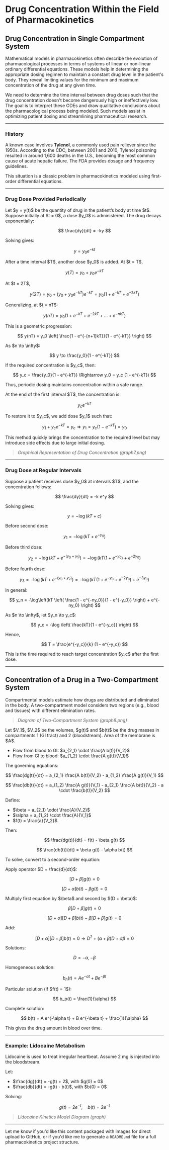 # **Drug Concentration Within the Field of Pharmacokinetics**

## **Drug Concentration in Single Compartment System**

Mathematical models in pharmacokinetics often describe the evolution of pharmacological processes in terms of systems of linear or non-linear ordinary differential equations. These models help in determining the appropriate dosing regimen to maintain a constant drug level in the patient's body. They reveal limiting values for the minimum and maximum concentration of the drug at any given time.

We need to determine the time interval between drug doses such that the drug concentration doesn't become dangerously high or ineffectively low. The goal is to interpret these ODEs and draw qualitative conclusions about the pharmacological process being modeled. Such models assist in optimizing patient dosing and streamlining pharmaceutical research.

---

### **History**

A known case involves **Tylenol**, a commonly used pain reliever since the 1950s. According to the CDC, between 2001 and 2010, Tylenol poisoning resulted in around 1,600 deaths in the U.S., becoming the most common cause of acute hepatic failure. The FDA provides dosage and frequency guidelines.

This situation is a classic problem in pharmacokinetics modeled using first-order differential equations.

---

### **Drug Dose Provided Periodically**

Let \$y = y(t)\$ be the quantity of drug in the patient’s body at time \$t\$. Suppose initially at \$t = 0\$, a dose \$y\_0\$ is administered. The drug decays exponentially:

$$
\frac{dy}{dt} = -ky
$$

Solving gives:

$$
y = y_0 e^{-kt}
$$

After a time interval \$T\$, another dose \$y\_0\$ is added. At \$t = T\$,

$$
y(T) = y_0 + y_0 e^{-kT}
$$

At \$t = 2T\$,

$$
y(2T) = y_0 + (y_0 + y_0 e^{-kT}) e^{-kT} = y_0 (1 + e^{-kT} + e^{-2kT})
$$

Generalizing, at \$t = nT\$:

$$
y(nT) = y_0 (1 + e^{-kT} + e^{-2kT} + \ldots + e^{-nkT})
$$

This is a geometric progression:

$$
y(nT) = y_0 \left( \frac{1 - e^{-(n+1)kT}}{1 - e^{-kT}} \right)
$$

As \$n \to \infty\$:

$$
y \to \frac{y_0}{1 - e^{-kT}}
$$

If the required concentration is \$y\_c\$, then:

$$
y_c = \frac{y_0}{1 - e^{-kT}} \Rightarrow y_0 = y_c (1 - e^{-kT})
$$

Thus, periodic dosing maintains concentration within a safe range.

At the end of the first interval \$T\$, the concentration is:

$$
y_c e^{-kT}
$$

To restore it to \$y\_c\$, we add dose \$y\_1\$ such that:

$$
y_1 + y_c e^{-kT} = y_c \Rightarrow y_1 = y_c (1 - e^{-kT}) = y_0
$$

This method quickly brings the concentration to the required level but may introduce side effects due to large initial dosing.

> *Graphical Representation of Drug Concentration (graph7.png)*

---

### **Drug Dose at Regular Intervals**

Suppose a patient receives dose \$y\_0\$ at intervals \$T\$, and the concentration follows:

$$
\frac{dy}{dt} = -k e^y
$$

Solving gives:

$$
y = -\log(kT + c)
$$

Before second dose:

$$
y_1 = -\log(kT + e^{-y_0})
$$

Before third dose:

$$
y_2 = -\log(kT + e^{-(y_0 + y_1)}) = -\log(kT(1 + e^{-y_0}) + e^{-2y_0})
$$

Before fourth dose:

$$
y_3 = -\log(kT + e^{-(y_0 + y_2)}) = -\log(kT(1 + e^{-y_0} + e^{-2y_0}) + e^{-3y_0})
$$

In general:

$$
y_n = -\log\left(kT \left( \frac{1 - e^{-ny_0}}{1 - e^{-y_0}} \right) + e^{-ny_0} \right)
$$

As \$n \to \infty\$, let \$y\_n \to y\_c\$:

$$
y_c = -\log \left( \frac{kT}{1 - e^{-y_c}} \right)
$$

Hence,

$$
T = \frac{e^{-y_c}}{k} (1 - e^{-y_c})
$$

This is the time required to reach target concentration \$y\_c\$ after the first dose.

---

## **Concentration of a Drug in a Two-Compartment System**

Compartmental models estimate how drugs are distributed and eliminated in the body. A two-compartment model considers two regions (e.g., blood and tissues) with different elimination rates.

> *Diagram of Two-Compartment System (graph8.png)*

Let \$V\_1\$, \$V\_2\$ be the volumes, \$g(t)\$ and \$b(t)\$ be the drug masses in compartments 1 (GI tract) and 2 (bloodstream). Area of the membrane is \$A\$.

* Flow from blood to GI: \$a\_{2\_1} \cdot \frac{A b(t)}{V\_2}\$
* Flow from GI to blood: \$a\_{1\_2} \cdot \frac{A g(t)}{V\_1}\$

The governing equations:

$$
\frac{dg(t)}{dt} = a_{2_1} \frac{A b(t)}{V_2} - a_{1_2} \frac{A g(t)}{V_1}
$$

$$
\frac{db(t)}{dt} = a_{1_2} \frac{A g(t)}{V_1} - a_{2_1} \frac{A b(t)}{V_2} - a \cdot \frac{b(t)}{V_2}
$$

Define:

* \$\beta = a\_{2\_1} \cdot \frac{A}{V\_2}\$
* \$\alpha = a\_{1\_2} \cdot \frac{A}{V\_1}\$
* \$f(t) = \frac{a}{V\_2}\$

Then:

$$
\frac{dg(t)}{dt} = f(t) - \beta g(t)
$$

$$
\frac{db(t)}{dt} = \beta g(t) - \alpha b(t)
$$

To solve, convert to a second-order equation:

Apply operator \$D = \frac{d}{dt}\$:

$$
[D + \beta]g(t) = 0
$$

$$
[D + \alpha]b(t) - \beta g(t) = 0
$$

Multiply first equation by \$\beta\$ and second by \$(D + \beta)\$:

$$
\beta [D + \beta]g(t) = 0
$$

$$
[D + \alpha][D + \beta]b(t) - \beta [D + \beta]g(t) = 0
$$

Add:

$$
[D + \alpha][D + \beta]b(t) = 0 \Rightarrow D^2 + (\alpha + \beta)D + \alpha\beta = 0
$$

Solutions:

$$
D = -\alpha, -\beta
$$

Homogeneous solution:

$$
b_h(t) = A e^{-\alpha t} + B e^{-\beta t}
$$

Particular solution (if \$f(t) = 1\$):

$$
b_p(t) = \frac{1}{\alpha}
$$

Complete solution:

$$
b(t) = A e^{-\alpha t} + B e^{-\beta t} + \frac{1}{\alpha}
$$

This gives the drug amount in blood over time.

---

### **Example: Lidocaine Metabolism**

Lidocaine is used to treat irregular heartbeat. Assume 2 mg is injected into the bloodstream.

Let:

* \$\frac{dg}{dt} = -g(t) + 2\$, with \$g(0) = 0\$
* \$\frac{db}{dt} = -g(t) - b(t)\$, with \$b(0) = 0\$

Solving:

$$
g(t) = 2e^{-t}, \quad b(t) = 2e^{-t}
$$

> *Lidocaine Kinetics Model Diagram (graph)*

---

Let me know if you'd like this content packaged with images for direct upload to GitHub, or if you'd like me to generate a `README.md` file for a full pharmacokinetics project structure.
